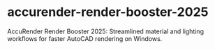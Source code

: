 # accurender-render-booster-2025
AccuRender Render Booster 2025: Streamlined material and lighting workflows for faster AutoCAD rendering on Windows.
